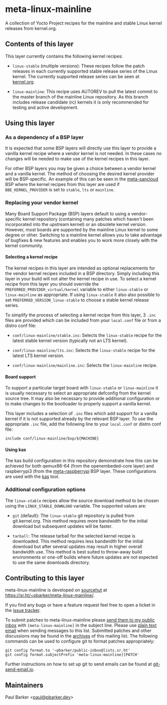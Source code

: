 meta-linux-mainline
===================

A collection of Yocto Project recipes for the mainline and stable Linux
kernel releases from kernel.org.

## Contents of this layer

This layer currently contains the following kernel recipes:

* `linux-stable` (multiple versions): These recipes follow the patch releases
  in each currently supported stable release series of the Linux kernel. The
  currently supported release series can be seen at
  [kernel.org](https://www.kernel.org/).

* `linux-mainline`: This recipe uses AUTOREV to pull the latest commit to the
  master branch of the mainline Linux repository. As this branch includes
  release candidate (rc) kernels it is only recommended for testing and active
  development.

## Using this layer

### As a dependency of a BSP layer

It is expected that some BSP layers will directly use this layer to provide a
vanilla kernel recipe where a vendor kernel is not needed. In these cases no
changes will be needed to make use of the kernel recipes in this layer.

For other BSP layers you may be given a choice between a vendor kernel and a
vanilla kernel. The method of choosing the desired kernel provider will be
BSP-specific. An example of this can be seen in the
[meta-sancloud](https://github.com/sancloudltd/meta-sancloud/) BSP where the
kernel recipes from this layer are used if `BBE_KERNEL_PROVIDER` is set to
`stable`, `lts` or `mainline`.

### Replacing your vendor kernel

Many Board Support Package (BSP) layers default to using a vendor-specific
kernel repository (containing many patches which haven't been incorporated
into the upstream kernel) or an obsolete kernel version. However, most boards
are supported by the mainline Linux kernel to some degree or other. Switching
to a mainline kernel allows you to take advantage of bugfixes & new features
and enables you to work more closely with the kernel community.

#### Selecting a kernel recipe

The kernel recipes in this layer are intended as optional replacements for
the vendor kernel recipes included in a BSP directory. Simply including this
layer in your build will not alter the kernel recipe in use. To select a
kernel recipe from this layer you should override the
`PREFERRED_PROVIDER_virtual/kernel` variable to either `linux-stable` or
`linux-mainline` as appropriate. If using `linux-stable` it also also
possible to set `PREFERRED_VERSION_linux-stable` to choose a stable kernel
release series.

To simplify the process of selecting a kernel recipe from this layer, 3
`.inc` files are provided which can be included from your `local.conf` file
or from a distro conf file:

* `conf/linux-mainline/stable.inc`: Selects the `linux-stable` recipe for the
  latest stable kernel version (typically not an LTS kernel).

* `conf/linux-mainline/lts.inc`: Selects the `linux-stable` recipe for the
  latest LTS kernel version.

* `conf/linux-mainline/mainline.inc`: Selects the `linux-mainline` recipe.

#### Board support

To support a particular target board with `linux-stable` or `linux-mainline`
it is usually necessary to select an appropriate defconfig from the kernel
source tree. It may also be necessary to provide additional configuration or
to make changes to the bootloader to properly support a vanilla kernel.

This layer includes a selection of `.inc` files which add support for a
vanilla kernel if it is not supported already by the relevant BSP layer. To
use the appropriate `.inc` file, add the following line to your `local.conf`
or distro conf file:

    include conf/linux-mainline/bsp/${MACHINE}

#### Using kas

The kas build configuration in this repository demonstrate how this can be
achieved for both qemux86-64 (from the openembeded-core layer) and
raspberrypi3 (from the
[meta-raspberrypi](https://github.com/agherzan/meta-raspberrypi) BSP layer.
These configurations are used with the [kas](https://github.com/siemens/kas)
tool.

### Additional configuration options

The `linux-stable` recipes allow the source download method to be chosen
using the `LINUX_STABLE_DOWNLOAD` variable. The supported values are:

* `git` (default): The `linux-stable` git repository is pulled from
  git.kernel.org. This method requires more bandwidth for the initial download
  but subsequent updates will be faster.

* `tarball`: The release tarball for the selected kernel recipe is downloaded.
  This method requires less bandwidth for the initial download but after
  several updates may result in higher overall bandwidth use. This method is
  best suited to throw-away build environments or one-off builds where future
  updates are not expected to use the same downloads directory.

## Contributing to this layer

meta-linux-mainline is developed on [sourcehut](https://sr.ht/) at
<https://sr.ht/~pbarker/meta-linux-mainline/>.

If you find any bugs or have a feature request feel free to open a ticket in
the [issue tracker](https://todo.sr.ht/~pbarker/meta-linux-mainline).

To submit patches to meta-linux-mainline please
[send them to my public inbox](mailto:~pbarker/public-inbox@lists.sr.ht?subject=[meta-linux-mainline])
with `[meta-linux-mainline]` in the subject line. Please use
[plain text email](https://useplaintext.email/) when sending messages to this
list. Submitted patches and other discussions may be found in the
[archives](https://lists.sr.ht/~pbarker/public-inbox) of this mailing list. The
following commands can be used to configure git to format patches appropriately:

```
git config format.to '~pbarker/public-inbox@lists.sr.ht'
git config format.subjectPrefix 'meta-linux-mainline][PATCH'
```

Further instructions on how to set up git to send emails can be found at
[git-send-email.io](https://git-send-email.io/).

## Maintainers

Paul Barker \<paul@pbarker.dev\>
